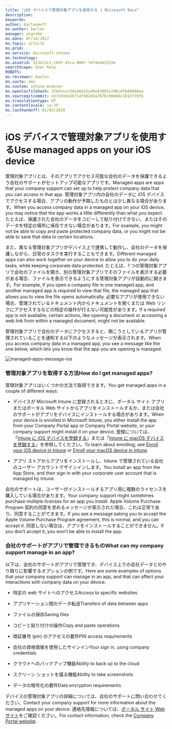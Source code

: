 ```yaml
---
title: "iOS デバイスで管理対象アプリを使用する | Microsoft Docs"
description: 
keywords: 
author: barlanmsft
ms.author: barlan
manager: angrobe
ms.date: 07/14/2017
ms.topic: article
ms.prod: 
ms.service: microsoft-intune
ms.technology: 
ms.assetid: 3232c5c1-cb9f-45ca-806f-7e74eeb3533e
searchScope: User help
ROBOTS: 
ms.reviewer: maxles
ms.suite: ems
ms.custom: intune-enduser
ms.openlocfilehash: 3f6dcece3dee6b15ad5e43801e296cdf04966dea
ms.sourcegitcommit: e37e916e2bf14f092d3a767bc90d68c181d739fb
ms.translationtype: HT
ms.contentlocale: ja-JP
ms.lasthandoff: 01/03/2018
---
```

# <a name="use-managed-apps-on-your-ios-device"></a><span data-ttu-id="ffc97-102">iOS デバイスで管理対象アプリを使用する</span><span class="sxs-lookup"><span data-stu-id="ffc97-102">Use managed apps on your iOS device</span></span>

<span data-ttu-id="ffc97-103">管理対象アプリとは、そのアプリでアクセス可能な会社のデータを保護できるよう会社のサポートがセットアップ可能なアプリです。</span><span class="sxs-lookup"><span data-stu-id="ffc97-103">Managed apps are apps that your company support can set up to help protect company data that you can access in that app.</span></span> <span data-ttu-id="ffc97-104">管理対象アプリ内の会社のデータに iOS デバイスでアクセスする場合、アプリの動作が予期したものとは少し異なる場合があります。</span><span class="sxs-lookup"><span data-stu-id="ffc97-104">When you access company data in a managed app on your iOS device, you may notice that the app works a little differently than what you expect.</span></span> <span data-ttu-id="ffc97-105">たとえば、保護された会社のデータをコピーして貼り付けできない、またはそのデータを特定の場所に保存できない場合があります。</span><span class="sxs-lookup"><span data-stu-id="ffc97-105">For example, you might not be able to copy and paste protected company data, or you might not be able to save that data to certain locations.</span></span>

<span data-ttu-id="ffc97-106">また、異なる管理対象アプリがデバイス上で連携して動作し、会社のデータを保護しながら、日常のタスクを実行することもできます。</span><span class="sxs-lookup"><span data-stu-id="ffc97-106">Different managed apps can also work together on your device to allow you to do your daily tasks, while keeping corporate data protected.</span></span> <span data-ttu-id="ffc97-107">たとえば、1 つの管理対象アプリで会社のファイルを開き、別の管理対象アプリでそのファイルを表示する必要がある場合、ファイルを表示できるようにする管理対象アプリが自動的に開きます。</span><span class="sxs-lookup"><span data-stu-id="ffc97-107">For example, if you open a company file in one managed app, and another managed app is required to view that file, the managed app that allows you to view the file opens automatically.</span></span> <span data-ttu-id="ffc97-108">必要なアプリが使用できない場合、管理されているドキュメント内からドキュメントを開くまたは Web リンクにアクセスするなどの特定の操作が行えない可能性があります。</span><span class="sxs-lookup"><span data-stu-id="ffc97-108">If a required app is not available, certain actions, like opening a document or accessing a web link from within a managed document, might not be available.</span></span>

<span data-ttu-id="ffc97-109">管理対象アプリで会社のデータにアクセスすると、開こうとしているアプリが管理されていることを通知する以下のようなメッセージが表示されます。</span><span class="sxs-lookup"><span data-stu-id="ffc97-109">When you access company data in a managed app, you see a message like the one below, which lets you know that the app you are opening is managed.</span></span>

![managed-apps-message-ios](./media/managed-apps-message.png)

### <a name="how-do-i-get-managed-apps"></a><span data-ttu-id="ffc97-111">管理対象アプリを取得する方法</span><span class="sxs-lookup"><span data-stu-id="ffc97-111">How do I get managed apps?</span></span>
<span data-ttu-id="ffc97-112">管理対象アプリはいくつかの方法で取得できます。</span><span class="sxs-lookup"><span data-stu-id="ffc97-112">You get managed apps in a couple of different ways:</span></span>

-   <span data-ttu-id="ffc97-113">デバイスが Microsoft Intune に登録されるときに、ポータル サイト アプリまたはポータル Web サイトからアプリをインストールするか、または会社のサポートがアプリをデバイスにインストールする場合があります。</span><span class="sxs-lookup"><span data-stu-id="ffc97-113">When your device is enrolled in Microsoft Intune, you either install the app from your Company Portal app or Company Portal website, or your company support might install it on your device.</span></span> <span data-ttu-id="ffc97-114">登録については、「[Intune に iOS デバイスを登録する](enroll-your-device-in-intune-ios.md)」または「[Intune に macOS デバイスを登録する](enroll-your-device-in-intune-macos.md)」を参照してください。</span><span class="sxs-lookup"><span data-stu-id="ffc97-114">To learn about enrolling, see [Enroll your iOS device in Intune](enroll-your-device-in-intune-ios.md) or [Enroll your macOS device in Intune](enroll-your-device-in-intune-macos.md).</span></span>

-   <span data-ttu-id="ffc97-115">アプリ ストアからアプリをインストールし、Intune で管理されている会社のユーザー アカウントでサインインします。</span><span class="sxs-lookup"><span data-stu-id="ffc97-115">You install an app from the App Store, and then sign in with your corporate user account that is managed by Intune.</span></span>

<span data-ttu-id="ffc97-116">会社のサポートは、ユーザーがインストールするアプリ用に複数のライセンスを購入している場合があります。</span><span class="sxs-lookup"><span data-stu-id="ffc97-116">Your company support might sometimes purchase multiple licenses for an app you install.</span></span> <span data-ttu-id="ffc97-117">Apple Volume Purchase Program 契約の同意を求めるメッセージが表示された場合、これは正常であり、同意することができます。</span><span class="sxs-lookup"><span data-stu-id="ffc97-117">If you see a message asking you to accept the Apple Volume Purchase Program agreement, this is normal, and you can accept it.</span></span> <span data-ttu-id="ffc97-118">同意しない場合は、アプリをインストールすることができません。</span><span class="sxs-lookup"><span data-stu-id="ffc97-118">If you don’t accept it, you won’t be able to install the app.</span></span>

### <a name="what-can-my-company-support-manage-in-an-app"></a><span data-ttu-id="ffc97-119">会社のサポートがアプリで管理できるもの</span><span class="sxs-lookup"><span data-stu-id="ffc97-119">What can my company support manage in an app?</span></span>
<span data-ttu-id="ffc97-120">以下は、会社のサポートがアプリで管理でき、デバイス上での会社データとのやり取りに影響するオプションの例です。</span><span class="sxs-lookup"><span data-stu-id="ffc97-120">Here are some examples of options that your company support can manage in an app, and that can affect your interactions with company data on your device:</span></span>

-   <span data-ttu-id="ffc97-121">特定の web サイトへのアクセス</span><span class="sxs-lookup"><span data-stu-id="ffc97-121">Access to specific websites</span></span>

-   <span data-ttu-id="ffc97-122">アプリケーション間のデータ転送</span><span class="sxs-lookup"><span data-stu-id="ffc97-122">Transfers of data between apps</span></span>

-   <span data-ttu-id="ffc97-123">ファイルの保存</span><span class="sxs-lookup"><span data-stu-id="ffc97-123">Saving files</span></span>

-   <span data-ttu-id="ffc97-124">コピーと貼り付けの操作</span><span class="sxs-lookup"><span data-stu-id="ffc97-124">Copy and paste operations</span></span>

-   <span data-ttu-id="ffc97-125">暗証番号 (pin) のアクセスの要件</span><span class="sxs-lookup"><span data-stu-id="ffc97-125">PIN access requirements</span></span>

-   <span data-ttu-id="ffc97-126">会社の資格情報を使用したサインイン</span><span class="sxs-lookup"><span data-stu-id="ffc97-126">Your sign in, using company credentials</span></span>

-   <span data-ttu-id="ffc97-127">クラウドへのバックアップ機能</span><span class="sxs-lookup"><span data-stu-id="ffc97-127">Ability to back up to the cloud</span></span>

-   <span data-ttu-id="ffc97-128">スクリーン ショットを撮る機能</span><span class="sxs-lookup"><span data-stu-id="ffc97-128">Ability to take screenshots</span></span>

-   <span data-ttu-id="ffc97-129">データの暗号化の要件</span><span class="sxs-lookup"><span data-stu-id="ffc97-129">Data encryption requirements</span></span>

<span data-ttu-id="ffc97-130">デバイスの管理対象アプリの詳細については、会社のサポートに問い合わせてください。</span><span class="sxs-lookup"><span data-stu-id="ffc97-130">Contact your company support for more information about the managed apps on your device.</span></span> <span data-ttu-id="ffc97-131">連絡先情報については、[ポータル サイト Web サイト](https://portal.manage.microsoft.com#HelpDeskDialog)をご確認ください。</span><span class="sxs-lookup"><span data-stu-id="ffc97-131">For contact information, check the [Company Portal website](https://portal.manage.microsoft.com#HelpDeskDialog).</span></span>
